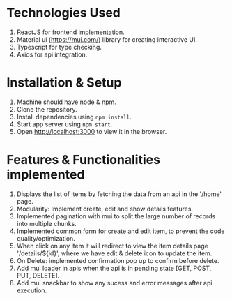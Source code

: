 # Technologies Used

1. ReactJS for frontend implementation.
2. Material ui (https://mui.com/) library for creating interactive UI.
3. Typescript for type checking.
4. Axios for api integration.

# Installation & Setup

1. Machine should have node & npm.
2. Clone the repository.
3. Install dependencies using `npm install`.
4. Start app server using `npm start`.
5. Open [http://localhost:3000](http://localhost:3000) to view it in the browser.

# Features & Functionalities implemented

1. Displays the list of items by fetching the data from an api in the '/home' page.
2. Modularity: Implement create, edit and show details features.
3. Implemented pagination with mui to split the large number of records into multiple chunks.
4. Implemented common form for create and edit item, to prevent the code quality/optimization.
5. When click on any item it will redirect to view the item details page '/details/${id}', where we have edit & delete icon to update the item.
6. On Delete: implemented confirmation pop up to confirm before delete.
7. Add mui loader in apis when the api is in pending state [GET, POST, PUT, DELETE].
8. Add mui snackbar to show any sucess and error messages after api execution.

